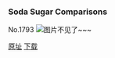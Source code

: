### Soda Sugar Comparisons
No.1793
![图片不见了~~~](https://imgs.xkcd.com/comics/soda_sugar_comparisons.png)

[原址](https://xkcd.com//1793) [下载](https://imgs.xkcd.com/comics/soda_sugar_comparisons.png)

